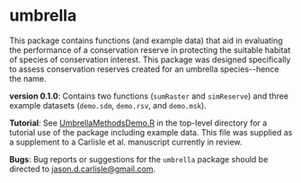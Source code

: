 # umbrella
This package contains functions (and example data) that aid in evaluating the performance of a conservation reserve in protecting the suitable habitat of species of conservation interest.  This package was designed specifically to assess conservation reserves created for an umbrella species--hence the name.

**version 0.1.0**: Contains two functions (`sumRaster` and `simReserve`) and three example datasets (`demo.sdm`, `demo.rsv`, and `demo.msk`).

**Tutorial**: See [UmbrellaMethodsDemo.R](https://github.com/jcarlis3/umbrella/blob/master/UmbrellaMethodsDemo.R) in the top-level directory for a tutorial use of the package including example data.  This file was supplied as a supplement to a Carlisle et al. manuscript currently in review.

**Bugs**: Bug reports or suggestions for the `umbrella` package should be directed to <jason.d.carlisle@gmail.com>.
